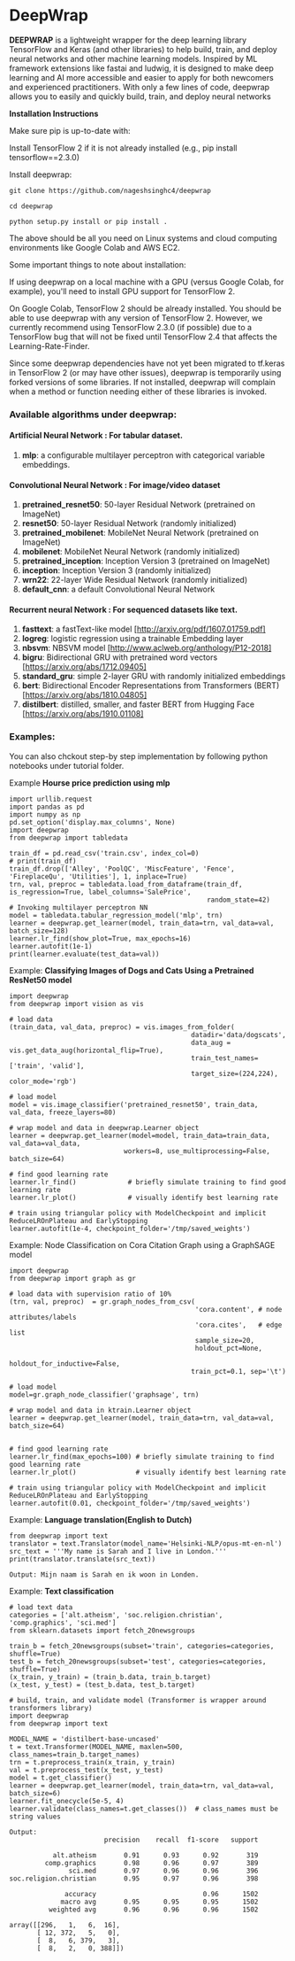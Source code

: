 # DeepWrap

**DEEPWRAP** is a lightweight wrapper for the deep learning library TensorFlow and Keras (and other libraries) to help build, train, and deploy neural networks and other machine learning models. Inspired by ML framework extensions like fastai and ludwig, it is designed to make deep learning and AI more accessible and easier to apply for both newcomers and experienced practitioners. With only a few lines of code, deepwrap allows you to easily and quickly build, train, and deploy neural networks

**Installation Instructions**

Make sure pip is up-to-date with:

Install TensorFlow 2 if it is not already installed (e.g., pip install tensorflow==2.3.0)

Install deepwrap: 
```
git clone https://github.com/nageshsinghc4/deepwrap

cd deepwrap

python setup.py install or pip install .
```

The above should be all you need on Linux systems and cloud computing environments like Google Colab and AWS EC2.

Some important things to note about installation:

If using deepwrap on a local machine with a GPU (versus Google Colab, for example), you'll need to install GPU support for TensorFlow 2.

On Google Colab, TensorFlow 2 should be already installed. You should be able to use deepwrap with any version of TensorFlow 2. However, we currently recommend using TensorFlow 2.3.0 (if possible) due to a TensorFlow bug that will not be fixed until TensorFlow 2.4 that affects the Learning-Rate-Finder.

Since some deepwrap dependencies have not yet been migrated to tf.keras in TensorFlow 2 (or may have other issues), deepwrap is temporarily using forked versions of some libraries. If not installed, deepwrap will complain when a method or function needing either of these libraries is invoked. 

### Available algorithms under deepwrap:

#### Artificial Neural Network : For tabular dataset. 
1. **mlp**: a configurable multilayer perceptron with categorical variable embeddings.

#### Convolutional Neural Network : For image/video dataset
1. **pretrained_resnet50**: 50-layer Residual Network (pretrained on ImageNet)
2. **resnet50**: 50-layer Residual Network (randomly initialized)
3. **pretrained_mobilenet**: MobileNet Neural Network (pretrained on ImageNet)
4. **mobilenet**: MobileNet Neural Network (randomly initialized)
5. **pretrained_inception**: Inception Version 3  (pretrained on ImageNet)
6. **inception**: Inception Version 3 (randomly initialized)
7. **wrn22**: 22-layer Wide Residual Network (randomly initialized)
8. **default_cnn**: a default Convolutional Neural Network

#### Recurrent neural Network : For sequenced datasets like text.
1. **fasttext**: a fastText-like model [http://arxiv.org/pdf/1607.01759.pdf]
2. **logreg**: logistic regression using a trainable Embedding layer
3. **nbsvm**: NBSVM model [http://www.aclweb.org/anthology/P12-2018]
4. **bigru**: Bidirectional GRU with pretrained word vectors [https://arxiv.org/abs/1712.09405]
5. **standard_gru**: simple 2-layer GRU with randomly initialized embeddings
6. **bert**: Bidirectional Encoder Representations from Transformers (BERT) [https://arxiv.org/abs/1810.04805]
7. **distilbert**: distilled, smaller, and faster BERT from Hugging Face [https://arxiv.org/abs/1910.01108]

### Examples: 

You can also chckout step-by step implementation by following python notebooks under tutorial folder. 

Example **Hourse price prediction using mlp**
```
import urllib.request
import pandas as pd
import numpy as np
pd.set_option('display.max_columns', None)
import deepwrap
from deepwrap import tabledata

train_df = pd.read_csv('train.csv', index_col=0)
# print(train_df)
train_df.drop(['Alley', 'PoolQC', 'MiscFeature', 'Fence', 'FireplaceQu', 'Utilities'], 1, inplace=True)
trn, val, preproc = tabledata.load_from_dataframe(train_df, is_regression=True, label_columns='SalePrice',
                                                  random_state=42)
# Invoking multilayer perceptron NN
model = tabledata.tabular_regression_model('mlp', trn)
learner = deepwrap.get_learner(model, train_data=trn, val_data=val, batch_size=128)
learner.lr_find(show_plot=True, max_epochs=16)
learner.autofit(1e-1)
print(learner.evaluate(test_data=val))
```
Example: **Classifying Images of Dogs and Cats Using a Pretrained ResNet50 model**

```
import deepwrap
from deepwrap import vision as vis

# load data
(train_data, val_data, preproc) = vis.images_from_folder(
                                              datadir='data/dogscats',
                                              data_aug = vis.get_data_aug(horizontal_flip=True),
                                              train_test_names=['train', 'valid'], 
                                              target_size=(224,224), color_mode='rgb')

# load model
model = vis.image_classifier('pretrained_resnet50', train_data, val_data, freeze_layers=80)

# wrap model and data in deepwrap.Learner object
learner = deepwrap.get_learner(model=model, train_data=train_data, val_data=val_data, 
                             workers=8, use_multiprocessing=False, batch_size=64)

# find good learning rate
learner.lr_find()             # briefly simulate training to find good learning rate
learner.lr_plot()             # visually identify best learning rate

# train using triangular policy with ModelCheckpoint and implicit ReduceLROnPlateau and EarlyStopping
learner.autofit(1e-4, checkpoint_folder='/tmp/saved_weights')
```
Example: Node Classification on Cora Citation Graph using a GraphSAGE model 

```
import deepwrap
from deepwrap import graph as gr

# load data with supervision ratio of 10%
(trn, val, preproc)  = gr.graph_nodes_from_csv(
                                               'cora.content', # node attributes/labels
                                               'cora.cites',   # edge list
                                               sample_size=20, 
                                               holdout_pct=None, 
                                               holdout_for_inductive=False,
                                              train_pct=0.1, sep='\t')

# load model
model=gr.graph_node_classifier('graphsage', trn)

# wrap model and data in ktrain.Learner object
learner = deepwrap.get_learner(model, train_data=trn, val_data=val, batch_size=64)


# find good learning rate
learner.lr_find(max_epochs=100) # briefly simulate training to find good learning rate
learner.lr_plot()               # visually identify best learning rate

# train using triangular policy with ModelCheckpoint and implicit ReduceLROnPlateau and EarlyStopping
learner.autofit(0.01, checkpoint_folder='/tmp/saved_weights')
```

Example: **Language translation(English to Dutch)**
```
from deepwrap import text 
translator = text.Translator(model_name='Helsinki-NLP/opus-mt-en-nl')
src_text = '''My name is Sarah and I live in London.'''
print(translator.translate(src_text))

Output: Mijn naam is Sarah en ik woon in Londen.
```
Example: **Text classification**
```
# load text data
categories = ['alt.atheism', 'soc.religion.christian', 'comp.graphics', 'sci.med']
from sklearn.datasets import fetch_20newsgroups

train_b = fetch_20newsgroups(subset='train', categories=categories, shuffle=True)
test_b = fetch_20newsgroups(subset='test', categories=categories, shuffle=True)
(x_train, y_train) = (train_b.data, train_b.target)
(x_test, y_test) = (test_b.data, test_b.target)

# build, train, and validate model (Transformer is wrapper around transformers library)
import deepwrap
from deepwrap import text

MODEL_NAME = 'distilbert-base-uncased'
t = text.Transformer(MODEL_NAME, maxlen=500, class_names=train_b.target_names)
trn = t.preprocess_train(x_train, y_train)
val = t.preprocess_test(x_test, y_test)
model = t.get_classifier()
learner = deepwrap.get_learner(model, train_data=trn, val_data=val, batch_size=6)
learner.fit_onecycle(5e-5, 4)
learner.validate(class_names=t.get_classes())  # class_names must be string values

Output: 
                        precision    recall  f1-score   support

           alt.atheism       0.91      0.93      0.92       319
         comp.graphics       0.98      0.96      0.97       389
               sci.med       0.97      0.96      0.96       396
soc.religion.christian       0.95      0.97      0.96       398

              accuracy                           0.96      1502
             macro avg       0.95      0.95      0.95      1502
          weighted avg       0.96      0.96      0.96      1502

array([[296,   1,   6,  16],
       [ 12, 372,   5,   0],
       [  8,   6, 379,   3],
       [  8,   2,   0, 388]])
```
